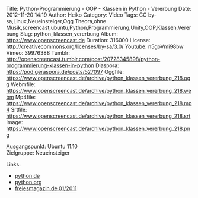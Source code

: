 Title: Python-Programmierung - OOP - Klassen in Python - Vererbung
Date: 2012-11-20 14:19
Author: Heiko
Category: Video
Tags: CC by-sa,Linux,Neueinsteiger,Ogg Theora,ohne Musik,screencast,ubuntu,Python,Programmierung,Unity,OOP,Klassen,Vererbung
Slug: python_klassen_vererbung
Album: https://www.openscreencast.de
Duration: 316000
License: http://creativecommons.org/licenses/by-sa/3.0/
Youtube: n5goVmi98bw
Vimeo: 39976388
Tumblr: http://openscreencast.tumblr.com/post/20728345898/python-programmierung-klassen-in-python
Diaspora: https://pod.geraspora.de/posts/527097
Oggfile: https://www.openscreencast.de/archive/python_klassen_vererbung_218.ogg
Webmfile: https://www.openscreencast.de/archive/python_klassen_vererbung_218.webm
Mp4file: https://www.openscreencast.de/archive/python_klassen_vererbung_218.mp4
Srtfile: https://www.openscreencast.de/archive/python_klassen_vererbung_218.srt
Image: https://www.openscreencast.de/archive/python_klassen_vererbung_218.png

Ausgangspunkt: Ubuntu 11.10  
Zielgruppe: Neueinsteiger  

Links:

  * [python.de](http://www.python.de "Link zu Python.de" )
  * [python.org](http://www.python.org "Link zu Python.org" )
  * [freiesmagazin.de 01/2011](http://www.freiesmagazin.de/freiesMagazin-2011-01 "Link zu freiesmagazin.de" )

